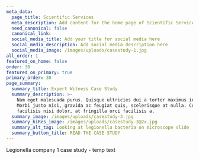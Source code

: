 ```yaml
---
meta_data:
  page_title: Scientific Services
  meta_description: Add content for the home page of Scientific Services here...
  need_canonical: false
  canonical_link:
  social_media_title: Add your title for social media here
  social_media_description: Add social media description here
  social_media_image: /images/uploads/casestudy-1.jpg
all_order: 1
featured_on_home: false
order: 30
featured_on_primary: true
primary_order: 30
page_summary:
  summary_title: Expert Witness Case Study
  summary_description: >-
    Nam eget malesuada purus. Quisque ultricies dui a tortor maximus interdum.
    Morbi justo nisi, gravida ac feugiat quis, scelerisque at nulla. Curabitur
    facilisis nisi dolor, at fringilla orci facilisis a.
  summary_image: /images/uploads/casestudy-3.jpg
  summary_hiRes_image: /images/uploads/casestudy-3@2x.jpg
  summary_alt_tag: Looking at legionella bacteria on microscope slide
  summary_button_title: READ THE CASE STUDY
---
```


Legionella company 1 case study - temp text